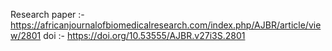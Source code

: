 Research paper :- https://africanjournalofbiomedicalresearch.com/index.php/AJBR/article/view/2801
doi :- https://doi.org/10.53555/AJBR.v27i3S.2801
